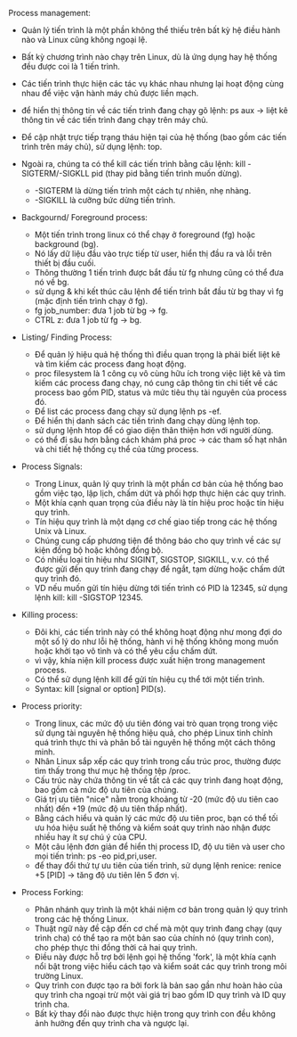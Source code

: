 Process management:
  - Quản lý tiến trình là một phần không thể thiếu trên bất kỳ hệ điều hành nào và Linux cũng không ngoại lệ.
  - Bất kỳ chương trình nào chạy trên Linux, dù là ứng dụng hay hệ thống đều được coi là 1 tiến trình.
  - Các tiến trình thực hiện các tác vụ khác nhau nhưng lại hoạt động cùng nhau để việc vận hành máy chủ được liền mạch.
  - để hiển thị thông tin về các tiến trình đang chạy gõ lệnh: ps aux -> liệt kê thông tin về các tiến trình đang chạy trên máy chủ.
  - Để cập nhật trực tiếp trạng tháu hiện tại của hệ thống (bao gồm các tiến trình trên máy chủ), sử dụng lệnh: top.
  - Ngoài ra, chúng ta có thể kill các tiến trình bằng câu lệnh: kill -SIGTERM/-SIGKLL pid (thay pid bằng tiến trình muốn dừng).
      + -SIGTERM là dừng tiến trình một cách tự nhiên, nhẹ nhàng.
      + -SIGKILL là cưỡng bức dừng tiến trình.

  
  - Backgournd/ Foreground process:
      + Một tiến trình trong linux có thể chạy ở foreground (fg) hoặc background (bg).
      + Nó lấy dữ liệu đầu vào trực tiếp từ user, hiển thị đầu ra và lỗi trên thiết bị đầu cuối.
      + Thông thường 1 tiến trình được bắt đầu từ fg nhưng cũng có thể đưa nó về bg.
      + sử dụng & khi kết thúc câu lệnh để tiến trình bắt đầu từ bg thay vì fg (mặc định tiến trình chạy ở fg).
      + fg job_number: đưa 1 job từ bg -> fg.
      + CTRL z: đưa 1 job từ fg -> bg.
   
  - Listing/ Finding Process:
      + Để quản lý hiệu quả hệ thống thì điều quan trọng là phải biết liệt kê và tìm kiếm các process đang hoạt động.
      + proc filesystem là 1 công cụ vô cùng hữu ích trong việc liệt kê và tìm kiếm các process đang chạy, nó cung câp thông tin chi tiết về các process bao gồm PID, status và mức tiêu thụ tài nguyên của process đó.
      + Để list các process đang chạy sử dụng lệnh ps -ef.
      + Để hiển thị danh sách các tiến trình đang chạy dùng lệnh top.
      + sử dụng lệnh htop để có giao diện thân thiện hơn với người dùng.
      + có thể đi sâu hơn bằng cách khám phá proc -> các tham số hạt nhân và chi tiết hệ thống cụ thể của từng process.

  - Process Signals:
      + Trong Linux, quản lý quy trình là một phần cơ bản của hệ thống bao gồm việc tạo, lập lịch, chấm dứt và phối hợp thực hiện các quy trình.
      + Một khía cạnh quan trọng của điều này là tín hiệu proc hoặc tín hiệu quy trình.
      + Tín hiệu quy trình là một dạng cơ chế giao tiếp trong các hệ thống Unix và Linux.
      + Chúng cung cấp phương tiện để thông báo cho quy trình về các sự kiện đồng bộ hoặc không đồng bộ.
      + Có nhiều loại tín hiệu như SIGINT, SIGSTOP, SIGKILL, v.v. có thể được gửi đến quy trình đang chạy để ngắt, tạm dừng hoặc chấm dứt quy trình đó.
      + VD nếu muốn gửi tín hiệu dừng tới tiến trình có PID là 12345, sử dụng lệnh kill: kill -SIGSTOP 12345.
   
  - Killing process:
      + Đôi khi, các tiến trình này có thể không hoạt động như mong đợi do một số lý do như lỗi hệ thống, hành vi hệ thống không mong muốn hoặc khởi tạo vô tình và có thể yêu cầu chấm dứt.
      + vì vậy, khía niện kill process được xuất hiện trong management process.
      + Có thể sử dụng lệnh kill để gửi tín hiệu cụ thể tới một tiến trình.
      + Syntax: kill [signal or option] PID(s).

  - Process priority:
      + Trong linux, các mức độ ưu tiên đóng vai trò quan trọng trong việc sử dụng tài nguyên hệ thống hiệu quả, cho phép Linux tinh chỉnh quá trình thực thi và phân bổ tài nguyên hệ thống một cách thông minh.
      + Nhân Linux sắp xếp các quy trình trong cấu trúc proc, thường được tìm thấy trong thư mục hệ thống tệp /proc.
      + Cấu trúc này chứa thông tin về tất cả các quy trình đang hoạt động, bao gồm cả mức độ ưu tiên của chúng.
      + Giá trị ưu tiên "nice" nằm trong khoảng từ -20 (mức độ ưu tiên cao nhất) đến +19 (mức độ ưu tiên thấp nhất).
      + Bằng cách hiểu và quản lý các mức độ ưu tiên proc, bạn có thể tối ưu hóa hiệu suất hệ thống và kiểm soát quy trình nào nhận được nhiều hay ít sự chú ý của CPU.
      + Một câu lệnh đơn giản để hiển thị process ID, độ ưu tiên và user cho mọi tiến trình: ps -eo pid,pri,user.
      + để thay đổi thứ tự ưu tiên của tiến trình, sử dụng lệnh renice: renice +5 [PID] -> tăng độ ưu tiên lên 5 đơn vị.

  - Process Forking:
      + Phân nhánh quy trình là một khái niệm cơ bản trong quản lý quy trình trong các hệ thống Linux.
      + Thuật ngữ này đề cập đến cơ chế mà một quy trình đang chạy (quy trình cha) có thể tạo ra một bản sao của chính nó (quy trình con), cho phép thực thi đồng thời cả hai quy trình.
      + Điều này được hỗ trợ bởi lệnh gọi hệ thống 'fork', là một khía cạnh nổi bật trong việc hiểu cách tạo và kiểm soát các quy trình trong môi trường Linux.
      + Quy trình con được tạo ra bởi fork là bản sao gần như hoàn hảo của quy trình cha ngoại trừ một vài giá trị bao gồm ID quy trình và ID quy trình cha.
      + Bất kỳ thay đổi nào được thực hiện trong quy trình con đều không ảnh hưởng đến quy trình cha và ngược lại.
